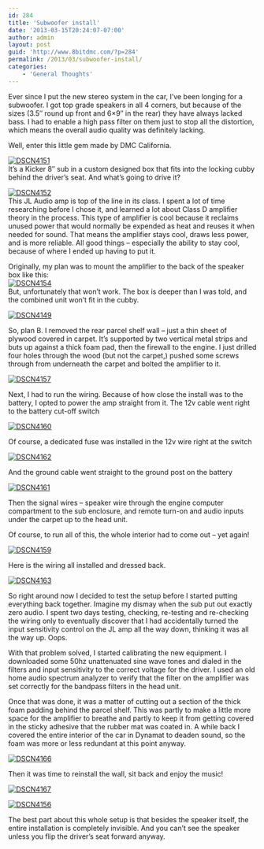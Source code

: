 ```yaml
---
id: 284
title: 'Subwoofer install'
date: '2013-03-15T20:24:07-07:00'
author: admin
layout: post
guid: 'http://www.8bitdmc.com/?p=284'
permalink: /2013/03/subwoofer-install/
categories:
    - 'General Thoughts'
---
```


Ever since I put the new stereo system in the car, I’ve been longing for a subwoofer. I got top grade speakers in all 4 corners, but because of the sizes (3.5″ round up front and 6×9″ in the rear) they have always lacked bass. I had to enable a high pass filter on them just to stop all the distortion, which means the overall audio quality was definitely lacking.

Well, enter this little gem made by DMC California.

[![DSCN4151](https://jonnyborbs.github.io/assets/images/2013/03/DSCN4151-300x224.jpg)](https://jonnyborbs.github.io/assets/images/2013/03/DSCN4151.jpg)  
It’s a Kicker 8″ sub in a custom designed box that fits into the locking cubby behind the driver’s seat. And what’s going to drive it?

[![DSCN4152](https://jonnyborbs.github.io/assets/images/2013/03/DSCN4152-300x224.jpg)](https://jonnyborbs.github.io/assets/images/2013/03/DSCN4152.jpg)  
This JL Audio amp is top of the line in its class. I spent a lot of time researching before I chose it, and learned a lot about Class D amplifier theory in the process. This type of amplifier is cool because it reclaims unused power that would normally be expended as heat and reuses it when needed for sound. That means the amplifier stays cool, draws less power, and is more reliable. All good things – especially the ability to stay cool, because of where I ended up having to put it.

Originally, my plan was to mount the amplifier to the back of the speaker box like this:  
[![DSCN4154](https://jonnyborbs.github.io/assets/images/2013/03/DSCN4154-300x224.jpg)](https://jonnyborbs.github.io/assets/images/2013/03/DSCN4154.jpg)  
But, unfortunately that won’t work. The box is deeper than I was told, and the combined unit won’t fit in the cubby.

[![DSCN4149](https://jonnyborbs.github.io/assets/images/2013/03/DSCN4149-300x224.jpg)](https://jonnyborbs.github.io/assets/images/2013/03/DSCN4149.jpg)

So, plan B. I removed the rear parcel shelf wall – just a thin sheet of plywood covered in carpet. It’s supported by two vertical metal strips and buts up against a thick foam pad, then the firewall to the engine. I just drilled four holes through the wood (but not the carpet,) pushed some screws through from underneath the carpet and bolted the amplifier to it.

[![DSCN4157](https://jonnyborbs.github.io/assets/images/2013/03/DSCN4157-300x224.jpg)](https://jonnyborbs.github.io/assets/images/2013/03/DSCN4157.jpg)

Next, I had to run the wiring. Because of how close the install was to the battery, I opted to power the amp straight from it. The 12v cable went right to the battery cut-off switch

[![DSCN4160](https://jonnyborbs.github.io/assets/images/2013/03/DSCN4160-300x224.jpg)](https://jonnyborbs.github.io/assets/images/2013/03/DSCN4160.jpg)

Of course, a dedicated fuse was installed in the 12v wire right at the switch

[![DSCN4162](https://jonnyborbs.github.io/assets/images/2013/03/DSCN4162-300x224.jpg)](https://jonnyborbs.github.io/assets/images/2013/03/DSCN4162.jpg)

And the ground cable went straight to the ground post on the battery

[![DSCN4161](https://jonnyborbs.github.io/assets/images/2013/03/DSCN4161-300x224.jpg)](https://jonnyborbs.github.io/assets/images/2013/03/DSCN4161.jpg)

Then the signal wires – speaker wire through the engine computer compartment to the sub enclosure, and remote turn-on and audio inputs under the carpet up to the head unit.

Of course, to run all of this, the whole interior had to come out – yet again!

[![DSCN4159](https://jonnyborbs.github.io/assets/images/2013/03/DSCN4159-300x224.jpg)](https://jonnyborbs.github.io/assets/images/2013/03/DSCN4159.jpg)

Here is the wiring all installed and dressed back.

[![DSCN4163](https://jonnyborbs.github.io/assets/images/2013/03/DSCN4163-300x224.jpg)](https://jonnyborbs.github.io/assets/images/2013/03/DSCN4163.jpg)

So right around now I decided to test the setup before I started putting everything back together. Imagine my dismay when the sub put out exactly zero audio. I spent two days testing, checking, re-testing and re-checking the wiring only to eventually discover that I had accidentally turned the input sensitivity control on the JL amp all the way down, thinking it was all the way up. Oops.

With that problem solved, I started calibrating the new equipment. I downloaded some 50hz unattenuated sine wave tones and dialed in the filters and input sensitivity to the correct voltage for the driver. I used an old home audio spectrum analyzer to verify that the filter on the amplifier was set correctly for the bandpass filters in the head unit.

Once that was done, it was a matter of cutting out a section of the thick foam padding behind the parcel shelf. This was partly to make a little more space for the amplifier to breathe and partly to keep it from getting covered in the sticky adhesive that the rubber mat was coated in. A while back I covered the entire interior of the car in Dynamat to deaden sound, so the foam was more or less redundant at this point anyway.

[![DSCN4166](https://jonnyborbs.github.io/assets/images/2013/03/DSCN4166-300x224.jpg)](https://jonnyborbs.github.io/assets/images/2013/03/DSCN4166.jpg)

Then it was time to reinstall the wall, sit back and enjoy the music!

[![DSCN4167](https://jonnyborbs.github.io/assets/images/2013/03/DSCN4167-300x224.jpg)](https://jonnyborbs.github.io/assets/images/2013/03/DSCN4167.jpg)

[![DSCN4156](https://jonnyborbs.github.io/assets/images/2013/03/DSCN4156-300x224.jpg)](https://jonnyborbs.github.io/assets/images/2013/03/DSCN4156.jpg)

The best part about this whole setup is that besides the speaker itself, the entire installation is completely invisible. And you can’t see the speaker unless you flip the driver’s seat forward anyway.